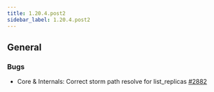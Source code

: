 ```yaml
---
title: 1.20.4.post2
sidebar_label: 1.20.4.post2
---
```


## General

### Bugs

- Core & Internals: Correct storm path resolve for list_replicas [#2882](https://github.com/rucio/rucio/issues/2882)
